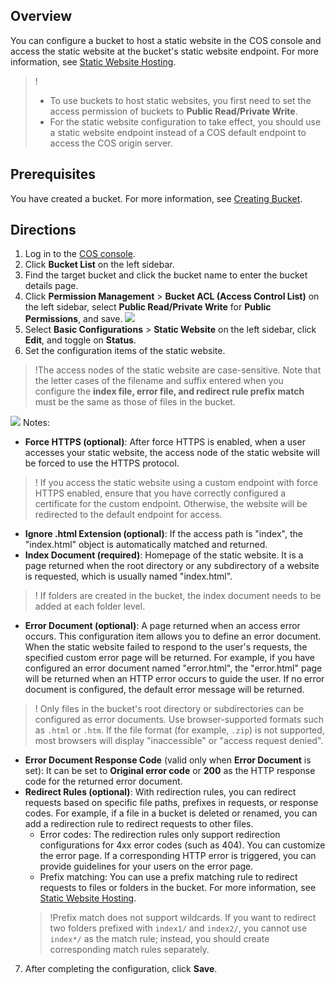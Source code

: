 ## Overview

You can configure a bucket to host a static website in the COS console and access the static website at the bucket's static website endpoint. For more information, see [Static Website Hosting](https://intl.cloud.tencent.com/document/product/436/30958).

>!
>- To use buckets to host static websites, you first need to set the access permission of buckets to **Public Read/Private Write**.
>- For the static website configuration to take effect, you should use a static website endpoint instead of a COS default endpoint to access the COS origin server.
>

## Prerequisites

You have created a bucket. For more information, see [Creating Bucket](https://intl.cloud.tencent.com/document/product/436/13309).

## Directions

1. Log in to the [COS console](https://console.cloud.tencent.com/cos5).
2. Click **Bucket List** on the left sidebar.
3. Find the target bucket and click the bucket name to enter the bucket details page.
4. Click **Permission Management** > **Bucket ACL (Access Control List)** on the left sidebar, select **Public Read/Private Write** for **Public Permissions**, and save.
![](https://main.qcloudimg.com/raw/460f2cdd71d3a21a74911a52218e7670.png)
5. Select **Basic Configurations** > **Static Website** on the left sidebar, click **Edit**, and toggle on **Status**.
6. Set the configuration items of the static website.
>!The access nodes of the static website are case-sensitive. Note that the letter cases of the filename and suffix entered when you configure the **index file, error file, and redirect rule prefix match** must be the same as those of files in the bucket.
>
![](https://main.qcloudimg.com/raw/e7365ffd7beca545f275ec36cdaa8cce.png)
Notes:
 - **Force HTTPS (optional)**: After force HTTPS is enabled, when a user accesses your static website, the access node of the static website will be forced to use the HTTPS protocol.
>! If you access the static website using a custom endpoint with force HTTPS enabled, ensure that you have correctly configured a certificate for the custom endpoint. Otherwise, the website will be redirected to the default endpoint for access.
>
 - **Ignore .html Extension (optional)**: If the access path is "index", the "index.html" object is automatically matched and returned.
 - **Index Document (required)**: Homepage of the static website. It is a page returned when the root directory or any subdirectory of a website is requested, which is usually named "index.html".
>! If folders are created in the bucket, the index document needs to be added at each folder level.
>
 - **Error Document (optional)**: A page returned when an access error occurs. This configuration item allows you to define an error document. When the static website failed to respond to the user's requests, the specified custom error page will be returned. For example, if you have configured an error document named "error.html", the "error.html" page will be returned when an HTTP error occurs to guide the user. If no error document is configured, the default error message will be returned.
>! Only files in the bucket's root directory or subdirectories can be configured as error documents. Use browser-supported formats such as `.html` or `.htm`. If the file format (for example, `.zip`) is not supported, most browsers will display "inaccessible" or "access request denied".
>
 - **Error Document Response Code** (valid only when **Error Document** is set): It can be set to **Original error code** or **200** as the HTTP response code for the returned error document.
 - **Redirect Rules (optional)**: With redirection rules, you can redirect requests based on specific file paths, prefixes in requests, or response codes.
For example, if a file in a bucket is deleted or renamed, you can add a redirection rule to redirect requests to other files.
    - Error codes: The redirection rules only support redirection configurations for 4xx error codes (such as 404). You can customize the error page. If a corresponding HTTP error is triggered, you can provide guidelines for your users on the error page.
    - Prefix matching: You can use a prefix matching rule to redirect requests to files or folders in the bucket. For more information, see [Static Website Hosting](https://intl.cloud.tencent.com/document/product/436/30958#.E9.87.8D.E5.AE.9A.E5.90.91.E8.A7.84.E5.88.99).
    >!Prefix match does not support wildcards. If you want to redirect two folders prefixed with `index1/` and `index2/`, you cannot use `index*/` as the match rule; instead, you should create corresponding match rules separately.
7. After completing the configuration, click **Save**.



